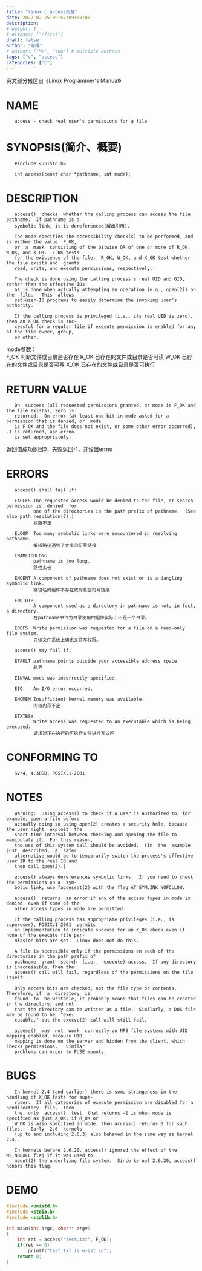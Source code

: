 ```yaml
---
title: "linux c access函数"
date: 2022-02-25T09:57:09+08:00
description:
# weight: 1
# aliases: ["/first"]
draft: false
author: "嘟囔"
# author: ["Me", "You"] # multiple authors
tags: ["c", "access"]
categories: ["c"]
---
```


英文部分搬运自《Linux Programmer's Manual》

# NAME
       access - check real user's permissions for a file

# SYNOPSIS(简介、概要)

       #include <unistd.h>

       int access(const char *pathname, int mode);

# DESCRIPTION

       access()  checks  whether the calling process can access the file pathname.  If pathname is a
       symbolic link, it is dereferenced(解出引用).

       The mode specifies the accessibility check(s) to be performed, and is either the value  F_OK,
       or  a  mask  consisting of the bitwise OR of one or more of R_OK, W_OK, and X_OK.  F_OK tests
       for the existence of the file.  R_OK, W_OK, and X_OK test whether the file exists and  grants
       read, write, and execute permissions, respectively.

       The check is done using the calling process's real UID and GID, rather than the effective IDs
       as is done when actually attempting an operation (e.g., open(2)) on the  file.   This  allows
       set-user-ID programs to easily determine the invoking user's authority.

       If the calling process is privileged (i.e., its real UID is zero), then an X_OK check is suc‐
       cessful for a regular file if execute permission is enabled for any of the file owner, group,
       or other.

mode参数：  
F_OK        判断文件或目录是否存在
R_OK        已存在的文件或目录是否可读
W_OK        已存在的文件或目录是否可写
X_OK        已存在的文件或目录是否可执行

# RETURN VALUE

       On  success (all requested permissions granted, or mode is F_OK and the file exists), zero is
       returned.  On error (at least one bit in mode asked for a permission that is denied, or  mode
       is F_OK and the file does not exist, or some other error occurred), -1 is returned, and errno
       is set appropriately.

返回值成功返回0，失败返回-1，并设置errno

# ERRORS

       access() shall fail if:

       EACCES The requested access would be denied to the file, or search permission is  denied  for
              one of the directories in the path prefix of pathname.  (See also path_resolution(7).)
              权限不足

       ELOOP  Too many symbolic links were encountered in resolving pathname.
              解析路径遇到了太多的符号链接

       ENAMETOOLONG
              pathname is too long.
              路径太长

       ENOENT A component of pathname does not exist or is a dangling symbolic link.
              路径名的组件不存在或为悬空符号链接  

       ENOTDIR
              A component used as a directory in pathname is not, in fact, a directory.
              在pathname中作为目录使用的组件实际上不是一个目录。

       EROFS  Write permission was requested for a file on a read-only file system.
              只读文件系统上请求文件写权限。

       access() may fail if:
       
       EFAULT pathname points outside your accessible address space.
              越界

       EINVAL mode was incorrectly specified.

       EIO    An I/O error occurred.

       ENOMEM Insufficient kernel memory was available.
              内核内存不足

       ETXTBSY
              Write access was requested to an executable which is being executed.
              请求对正在执行的可执行文件进行写访问

# CONFORMING TO

       SVr4, 4.3BSD, POSIX.1-2001.

# NOTES

       Warning:  Using access() to check if a user is authorized to, for example, open a file before
       actually doing so using open(2) creates a security hole, because the user might  exploit  the
       short time interval between checking and opening the file to manipulate it.  For this reason,
       the use of this system call should be avoided.  (In  the  example  just  described,  a  safer
       alternative would be to temporarily switch the process's effective user ID to the real ID and
       then call open(2).)

       access() always dereferences symbolic links.  If you need to check the permissions on a  sym‐
       bolic link, use faccessat(2) with the flag AT_SYMLINK_NOFOLLOW.

       access()  returns  an error if any of the access types in mode is denied, even if some of the
       other access types in mode are permitted.

       If the calling process has appropriate privileges (i.e., is superuser), POSIX.1-2001  permits
       an implementation to indicate success for an X_OK check even if none of the execute file per‐
       mission bits are set.  Linux does not do this.

       A file is accessible only if the permissions on each of the directories in the path prefix of
       pathname  grant  search  (i.e.,  execute) access.  If any directory is inaccessible, then the
       access() call will fail, regardless of the permissions on the file itself.

       Only access bits are checked, not the file type or contents.  Therefore, if  a  directory  is
       found  to  be writable, it probably means that files can be created in the directory, and not
       that the directory can be written as a file.  Similarly, a DOS file may be found to be  "exe‐
       cutable," but the execve(2) call will still fail.

       access()  may  not  work  correctly on NFS file systems with UID mapping enabled, because UID
       mapping is done on the server and hidden from the client, which checks permissions.   Similar
       problems can occur to FUSE mounts.

# BUGS

       In kernel 2.4 (and earlier) there is some strangeness in the handling of X_OK tests for supe‐
       ruser.  If all categories of execute permission are disabled for a  nondirectory  file,  then
       the  only  access()  test  that returns -1 is when mode is specified as just X_OK; if R_OK or
       W_OK is also specified in mode, then access() returns 0 for such files.   Early  2.6  kernels
       (up to and including 2.6.3) also behaved in the same way as kernel 2.4.

       In kernels before 2.6.20, access() ignored the effect of the MS_NOEXEC flag if it was used to
       mount(2) the underlying file system.  Since kernel 2.6.20, access() honors this flag.


# DEMO

```c
#include <unistd.h>
#include <stdio.h>
#include <stdlib.h>

int main(int argc, char** argv)
{
    int ret = access("test.txt", F_OK);
    if(ret == 0)
        printf("test.txt is exist.\n");
    return 0;
}
```